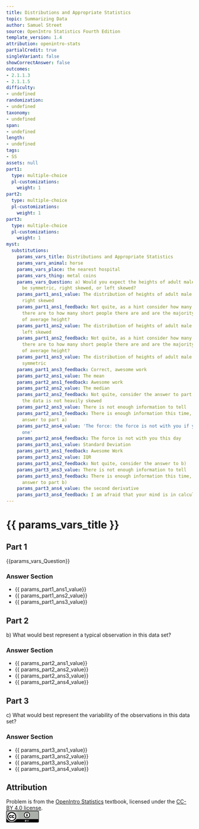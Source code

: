 ```yaml
---
title: Distributions and Appropriate Statistics
topic: Summarizing Data
author: Samuel Street
source: OpenIntro Statistics Fourth Edition
template_version: 1.4
attribution: openintro-stats
partialCredit: true
singleVariant: false
showCorrectAnswer: false
outcomes:
- 2.1.1.3
- 2.1.1.5
difficulty:
- undefined
randomization:
- undefined
taxonomy:
- undefined
span:
- undefined
length:
- undefined
tags:
- SS
assets: null
part1:
  type: multiple-choice
  pl-customizations:
    weight: 1
part2:
  type: multiple-choice
  pl-customizations:
    weight: 1
part3:
  type: multiple-choice
  pl-customizations:
    weight: 1
myst:
  substitutions:
    params_vars_title: Distributions and Appropriate Statistics
    params_vars_animal: horse
    params_vars_place: the nearest hospital
    params_vars_thing: metal coins
    params_vars_Question: a) Would you expect the heights of adult male horses to
      be symmetric, right skewed, or left skewed?
    params_part1_ans1_value: The distribution of heights of adult male horses is likely
      right skewed
    params_part1_ans1_feedback: Not quite, as a hint consider how many tall people
      there are to how many short people there are and are the majority of people
      of average height?
    params_part1_ans2_value: The distribution of heights of adult male horses is likely
      left skewed
    params_part1_ans2_feedback: Not quite, as a hint consider how many tall people
      there are to how many short people there are and are the majority of people
      of average height?
    params_part1_ans3_value: The distribution of heights of adult male horses is likely
      symmetric
    params_part1_ans3_feedback: Correct, awesome work
    params_part2_ans1_value: The mean
    params_part2_ans1_feedback: Awesome work
    params_part2_ans2_value: The median
    params_part2_ans2_feedback: Not quite, consider the answer to part a), note that
      the data is not heavily skewed
    params_part2_ans3_value: There is not enough information to tell
    params_part2_ans3_feedback: There is enough information this time, consider the
      answer to part a)
    params_part2_ans4_value: 'The force: the force is not with you if you chose this
      one'
    params_part2_ans4_feedback: The force is not with you this day
    params_part3_ans1_value: Standard Deviation
    params_part3_ans1_feedback: Awesome Work
    params_part3_ans2_value: IQR
    params_part3_ans2_feedback: Not quite, consider the answer to b)
    params_part3_ans3_value: There is not enough information to tell
    params_part3_ans3_feedback: There is enough information this time, consider the
      answer to part b)
    params_part3_ans4_value: the second derivative
    params_part3_ans4_feedback: I am afraid that your mind is in calculus my friend
---
```

# {{ params_vars_title }}

## Part 1

{{params_vars_Question}}

### Answer Section

- {{ params_part1_ans1_value}}
- {{ params_part1_ans2_value}}
- {{ params_part1_ans3_value}}

## Part 2

b) What would best represent a typical observation in this data set?

### Answer Section

- {{ params_part2_ans1_value}}
- {{ params_part2_ans2_value}}
- {{ params_part2_ans3_value}}
- {{ params_part2_ans4_value}}

## Part 3

c) What would best represent the variability of the observations in this data set?

### Answer Section

- {{ params_part3_ans1_value}}
- {{ params_part3_ans2_value}}
- {{ params_part3_ans3_value}}
- {{ params_part3_ans4_value}}

## Attribution

Problem is from the [OpenIntro Statistics](https://openintro.org/book/os/) textbook, licensed under the [CC-BY 4.0 license](https://creativecommons.org/licenses/by/4.0/).<br>![Image representing the Creative Commons 4.0 BY license.](https://raw.githubusercontent.com/firasm/bits/master/by.png)